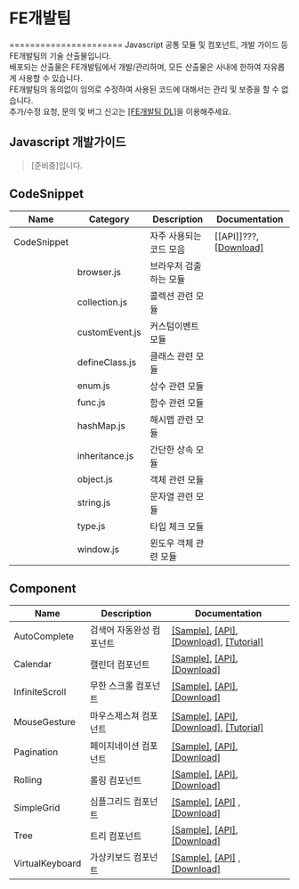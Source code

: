 # FE개발팀 
======================
Javascript 공통 모듈 및 컴포넌트, 개발 가이드 등 FE개발팀의 기술 산출물입니다.<br>
배포되는 산출물은 FE개발팀에서 개발/관리하며, 모든 산출물은 사내에 한하여 자유롭게 사용할 수 있습니다.<br>
FE개발팀의 동의없이 임의로 수정하여 사용된 코드에 대해서는 관리 및 보증을 할 수 없습니다.<br>
추가/수정 요청, 문의 및 버그 신고는 [[FE개발팀 DL]](e0242@nhnent.com)을 이용해주세요.

## Javascript 개발가이드
>  [준비중]입니다.

## CodeSnippet
|Name|Category|Description|Documentation|
| ---- | ---- | ---- | ---- |
|CodeSnippet||자주 사용되는 코드 모음|[[API]]???, [[Download]](https://github.nhnent.com/fe/share-code-snippet)|
||browser.js|브라우저 검출하는 모듈||
||collection.js|콜렉션 관련 모듈||
||customEvent.js|커스텀이벤트 모듈||
||defineClass.js|클래스 관련 모듈||
||enum.js|상수 관련 모듈||
||func.js|함수 관련 모듈||
||hashMap.js|해시맵 관련 모듈||
||inheritance.js|간단한 상속 모듈||
||object.js|객체 관련 모듈||
||string.js|문자열 관련 모듈||
||type.js|타입 체크 모듈||
||window.js|윈도우 객체 관련 모듈||

## Component
|Name|Description|Documentation|
| ---- | ---- | ---- |
|AutoComplete|검색어 자동완성 컴포넌트|[[Sample]](https://github.nhnent.com/pages/fe/component-auto-complete/tutorial-sample1.html), [[API]](https://github.nhnent.com/pages/fe/component-auto-complete),  [[Download]](https://github.nhnent.com/fe/component-auto-complete), [[Tutorial]](https://github.nhnent.com/FE/Component-AutoComplete/wiki/Component-AutoComplete)|
|Calendar|캘린더 컴포넌트|[[Sample]](https://github.nhnent.com/pages/fe/component-calendar/tutorial-default.html), [[API]](https://github.nhnent.com/pages/fe/component-calendar/), [[Download]](https://github.nhnent.com/fe/component-calendar/)|
|InfiniteScroll|무한 스크롤 컴포넌트|[[Sample]](https://github.nhnent.com/pages/fe/component-infinite-scroll/tutorial-sample1.html), [[API]](https://github.nhnent.com/pages/fe/component-infinite-scroll/), [[Download]](https://github.nhnent.com/fe/component-infinite-scroll/)|
| MouseGesture|마우스제스쳐 컴포넌트|[[Sample]](http://github.nhnent.com/pages/fe/component-mouse-gesture/tutorial-sample_default.html), [[API]](http://github.nhnent.com/pages/fe/component-mouse-gesture/), [[Download]](https://github.nhnent.com/fe/component-mouse-gesture), [[Tutorial]](https://github.nhnent.com/fe/component-mouse-gesture/wiki)|
|Pagination|페이지네이션 컴포넌트|[[Sample]](https://github.nhnent.com/pages/fe/component-pagination/tutorial-default.html), [[API]](https://github.nhnent.com/pages/fe/component-pagination/), [[Download]](https://github.nhnent.com/fe/component-pagination/)|
|Rolling|롤링 컴포넌트|[[Sample]](https://github.nhnent.com/pages/fe/component-rolling/tutorial-index_default_nocircle.html), [[API]](https://github.nhnent.com/pages/fe/component-rolling/), [[Download]](https://github.nhnent.com/fe/component-rolling)|
|SimpleGrid|심플그리드 컴포넌트|[[Sample]](https://github.nhnent.com/pages/fe/component-simple-grid/tutorial-sample1.html), [[API]](https://github.nhnent.com/pages/fe/component-simple-grid/) , [[Download]](https://github.nhnent.com/fe/component-simple-grid)|
|Tree|트리 컴포넌트|[[Sample]](https://github.nhnent.com/pages/fe/component-tree/tutorial-index_default.html), [[API]](https://github.nhnent.com/pages/fe/component-tree/),  [[Download]](https://github.nhnent.com/fe/component-tree)|
|VirtualKeyboard|가상키보드 컴포넌트|[[Sample]](https://github.nhnent.com/pages/fe/component-virtual-keyboard/tutorial-mobile.html), [[API]](https://github.nhnent.com/pages/fe/component-virtual-keyboard/) , [[Download]](https://github.nhnent.com/fe/component-virtual-keyboard)|




